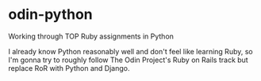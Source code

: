 # odin-python
Working through TOP Ruby assignments in Python

I already know Python reasonably well and don't feel like learning Ruby, so I'm gonna try to roughly follow The Odin Project's Ruby on Rails track but replace RoR with Python and Django.
